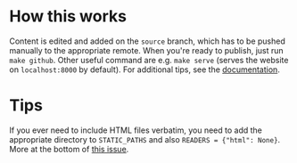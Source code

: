 # How this works

Content is edited and added on the `source` branch, which has to be pushed
manually to the appropriate remote. When you're ready to publish, just run `make
github`. Other useful command are e.g. `make serve` (serves the website on
`localhost:8000` by default). For additional tips, see
the [documentation](http://docs.getpelican.com/en/3.6.3/publish.html).

# Tips

If you ever need to include HTML files verbatim, you need to add the appropriate
directory to `STATIC_PATHS` and also `READERS = {"html": None}`. More at the
bottom of [this issue](https://github.com/getpelican/pelican/issues/1046).
